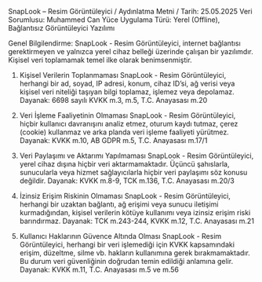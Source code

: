 SnapLook – Resim Görüntüleyici / Aydınlatma Metni / Tarih: 25.05.2025
Veri Sorumlusu: Muhammed Can Yüce
Uygulama Türü: Yerel (Offline), Bağlantısız Görüntüleyici Yazılımı

Genel Bilgilendirme:
SnapLook - Resim Görüntüleyici, internet bağlantısı gerektirmeyen ve yalnızca yerel cihaz belleği üzerinde çalışan bir yazılımdır. Kişisel veri toplamamak temel ilke olarak benimsenmiştir.

1. Kişisel Verilerin Toplanmaması
SnapLook - Resim Görüntüleyici, herhangi bir ad, soyad, IP adresi, konum, cihaz ID’si, ağ verisi veya kişisel veri niteliği taşıyan bilgi toplamaz, işlemez veya depolamaz.
Dayanak: 6698 sayılı KVKK m.3, m.5, T.C. Anayasası m.20

2. Veri İşleme Faaliyetinin Olmaması
SnapLook - Resim Görüntüleyici, hiçbir kullanıcı davranışını analiz etmez, oturum kaydı tutmaz, çerez (cookie) kullanmaz ve arka planda veri işleme faaliyeti yürütmez.
Dayanak: KVKK m.10, AB GDPR m.5, T.C. Anayasası m.17/1

3. Veri Paylaşımı ve Aktarımı Yapılmaması
SnapLook - Resim Görüntüleyici, yerel cihaz dışına hiçbir veri aktarmamaktadır. Üçüncü şahıslarla, sunucularla veya hizmet sağlayıcılarla hiçbir veri paylaşımı söz konusu değildir.
Dayanak: KVKK m.8-9, TCK m.136, T.C. Anayasası m.20/3

4. İzinsiz Erişim Riskinin Olmaması
SnapLook - Resim Görüntüleyici, herhangi bir uzaktan bağlantı, ağ erişimi veya sunucu iletişimi kurmadığından, kişisel verilerin kötüye kullanımı veya izinsiz erişim riski barındırmaz.
Dayanak: TCK m.243-244, KVKK m.12, T.C. Anayasası m.21

5. Kullanıcı Haklarının Güvence Altında Olması
SnapLook - Resim Görüntüleyici, herhangi bir veri işlemediği için KVKK kapsamındaki erişim, düzeltme, silme vb. hakların kullanımına gerek bırakmamaktadır. Bu durum veri güvenliğinin doğrudan temin edildiği anlamına gelir.
Dayanak: KVKK m.11, T.C. Anayasası m.5 ve m.56
